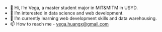 - 👋 Hi, I’m Vega, a master student major in MIT&MITM in USYD.
- 👀 I’m interested in data science and web development.
- 🌱 I’m currently learning web development skills and data warehousing.
- 📫 How to reach me - vega.huangx@gmail.com

<!---
vegawhua/vegawhua is a ✨ special ✨ repository because its `README.md` (this file) appears on your GitHub profile.
You can click the Preview link to take a look at your changes.
- 💞️ I’m looking to collaborate on ...
--->
